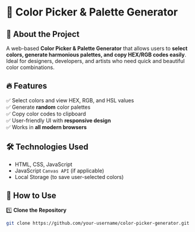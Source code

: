 # 🎨 Color Picker & Palette Generator   

## 📌 About the Project  
A web-based **Color Picker & Palette Generator** that allows users to **select colors, generate harmonious palettes, and copy HEX/RGB codes easily**. Ideal for designers, developers, and artists who need quick and beautiful color combinations.  

## 🔥 Features  
✅ Select colors and view HEX, RGB, and HSL values  
✅ Generate **random** color palettes  
✅ Copy color codes to clipboard  
✅ User-friendly UI with **responsive design**  
✅ Works in **all modern browsers**  

## 🛠️ Technologies Used  
- HTML, CSS, JavaScript  
- JavaScript `Canvas API` (if applicable)  
- Local Storage (to save user-selected colors)  


## 📂 How to Use  
1️⃣ **Clone the Repository**  
```sh
git clone https://github.com/your-username/color-picker-generator.git
